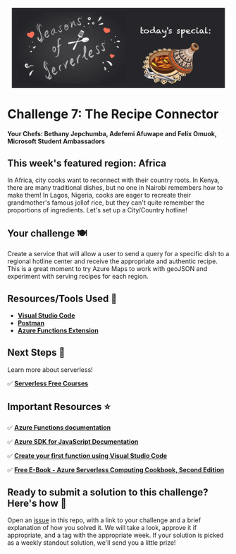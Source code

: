 ![banner](graphics/banner-7.png)

# Challenge 7: The Recipe Connector

**Your Chefs: Bethany Jepchumba, Adefemi Afuwape and Felix Omuok, Microsoft Student Ambassadors**
## This week's featured region: Africa

In Africa, city cooks want to reconnect with their country roots. In Kenya, there are many traditional dishes, but no one in Nairobi remembers how to make them! In Lagos, Nigeria, cooks are eager to recreate their grandmother's famous jollof rice, but they can't quite remember the proportions of ingredients. Let's set up a City/Country hotline!

## Your challenge 🍽 

Create a service that will allow a user to send a query for a specific dish to a regional hotline center and receive the appropriate and authentic recipe. This is a great moment to try Azure Maps to work with geoJSON and experiment with serving recipes for each region.


## Resources/Tools Used 🚀

-   **[Visual Studio Code](https://code.visualstudio.com/?WT.mc_id=academic-10922-cxa)**
-   **[Postman](https://www.getpostman.com/downloads/)**
-   **[Azure Functions Extension](https://marketplace.visualstudio.com/items?itemName=ms-azuretools.vscode-azurefunctions&WT.mc_id=academic-10922-cxa)**

## Next Steps 🏃

Learn more about serverless!

  ✅ **[Serverless Free Courses](https://docs.microsoft.com/learn/browse/?term=azure%20functions&WT.mc_id=academic-10922-cxa)**

## Important Resources ⭐️

  ✅ **[Azure Functions documentation](https://docs.microsoft.com/azure/azure-functions/?WT.mc_id=academic-10922-cxa)**
  
  ✅ **[Azure SDK for JavaScript Documentation](https://docs.microsoft.com/azure/javascript/?WT.mc_id=academic-10922-cxa)**
  
  ✅ **[Create your first function using Visual Studio Code](https://docs.microsoft.com/azure/azure-functions/functions-create-first-function-vs-code?WT.mc_id=academic-10922-cxa)**
  
  ✅ **[Free E-Book - Azure Serverless Computing Cookbook, Second Edition](https://azure.microsoft.com/resources/azure-serverless-computing-cookbook/?WT.mc_id=academic-10922-cxa)**

## Ready to submit a solution to this challenge? Here's how 🚀 

Open an [issue](https://github.com/microsoft/Seasons-of-Serverless/issues/new?assignees=&labels=&template=seasons-of-serverless-solution.md&title=Solution) in this repo, with a link to your challenge and a brief explanation of how you solved it. We will take a look, approve it if appropriate, and a tag with the appropriate week. If your solution is picked as a weekly standout solution, we'll send you a little prize!

